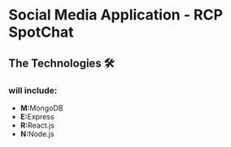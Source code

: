 <h1>Social Media Application - RCP SpotChat</h1>
<h2>The Technologies 🛠️</h2>
<h3>will include:</h3>
<ul>
  <li><b>M:</b>MongoDB</li>
  <li><b>E:</b>Express</li>
  <li><b>R:</b>React.js</li>
  <li><b>N:</b>Node.js</li>
</ul>
